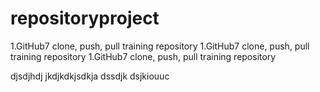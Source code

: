 # repositoryproject
1.GitHub7 clone, push, pull training repository
1.GitHub7 clone, push, pull training repository
1.GitHub7 clone, push, pull training repository

djsdjhdj jkdjkdkjsdkja dssdjk dsjkiouuc